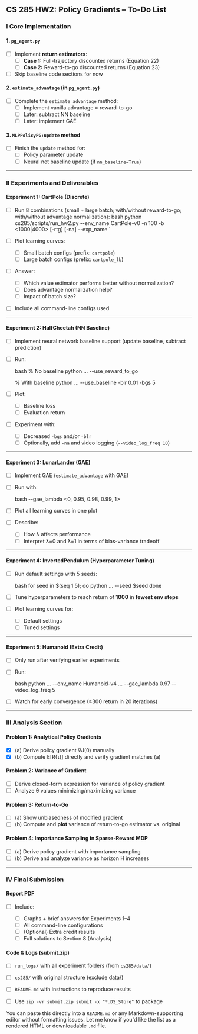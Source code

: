 ## CS 285 HW2: Policy Gradients – To-Do List

### I Core Implementation

#### 1. `pg_agent.py`
- [ ] Implement **return estimators**:
  - [ ] **Case 1:** Full-trajectory discounted returns (Equation 22)
  - [ ] **Case 2:** Reward-to-go discounted returns (Equation 23)
- [ ] Skip baseline code sections for now

#### 2. `estimate_advantage` (in `pg_agent.py`)
- [ ] Complete the `estimate_advantage` method:
  - [ ] Implement vanilla advantage = reward-to-go
  - [ ] Later: subtract NN baseline
  - [ ] Later: implement GAE

#### 3. `MLPPolicyPG:update` method
- [ ] Finish the `update` method for:
  - [ ] Policy parameter update
  - [ ] Neural net baseline update (if `nn_baseline=True`)

---

### II Experiments and Deliverables

#### Experiment 1: CartPole (Discrete)
- [ ] Run 8 combinations (small + large batch; with/without reward-to-go; with/without advantage normalization):
  bash
  python cs285/scripts/run_hw2.py --env_name CartPole-v0 -n 100 -b <1000|4000> [-rtg] [-na] --exp_name <name>
`

- [ ] Plot learning curves:

  - [ ] Small batch configs (prefix: `cartpole`)
  - [ ] Large batch configs (prefix: `cartpole_lb`)
- [ ] Answer:

  - [ ] Which value estimator performs better without normalization?
  - [ ] Does advantage normalization help?
  - [ ] Impact of batch size?
- [ ] Include all command-line configs used

---

#### Experiment 2: HalfCheetah (NN Baseline)

- [ ] Implement neural network baseline support (update baseline, subtract prediction)
- [ ] Run:

  bash
  % No baseline
  python ... --use_reward_to_go

  % With baseline
  python ... --use_baseline -blr 0.01 -bgs 5
  
- [ ] Plot:

  - [ ] Baseline loss
  - [ ] Evaluation return
- [ ] Experiment with:

  - [ ] Decreased `-bgs` and/or `-blr`
  - [ ] Optionally, add `-na` and video logging (`--video_log_freq 10`)

---

#### Experiment 3: LunarLander (GAE)

- [ ] Implement GAE (`estimate_advantage` with GAE)
- [ ] Run with:

  bash
  --gae_lambda <0, 0.95, 0.98, 0.99, 1>
  
- [ ] Plot all learning curves in one plot
- [ ] Describe:

  - [ ] How λ affects performance
  - [ ] Interpret λ=0 and λ=1 in terms of bias-variance tradeoff

---

#### Experiment 4: InvertedPendulum (Hyperparameter Tuning)

- [ ] Run default settings with 5 seeds:

  bash
  for seed in $(seq 1 5); do
    python ... --seed $seed
  done
  
- [ ] Tune hyperparameters to reach return of **1000** in **fewest env steps**
- [ ] Plot learning curves for:

  - [ ] Default settings
  - [ ] Tuned settings

---

#### Experiment 5: Humanoid (Extra Credit)

- [ ] Only run after verifying earlier experiments
- [ ] Run:

  bash
  python ... --env_name Humanoid-v4 ... --gae_lambda 0.97 --video_log_freq 5
  
- [ ] Watch for early convergence (≥300 return in 20 iterations)

---

### III Analysis Section

#### Problem 1: Analytical Policy Gradients

- [x] (a) Derive policy gradient ∇J(θ) manually
- [x] (b) Compute E\[R(τ)] directly and verify gradient matches (a)

#### Problem 2: Variance of Gradient

- [ ] Derive closed-form expression for variance of policy gradient
- [ ] Analyze θ values minimizing/maximizing variance

#### Problem 3: Return-to-Go

- [ ] (a) Show unbiasedness of modified gradient
- [ ] (b) Compute and **plot** variance of return-to-go estimator vs. original

#### Problem 4: Importance Sampling in Sparse-Reward MDP

- [ ] (a) Derive policy gradient with importance sampling
- [ ] (b) Derive and analyze variance as horizon H increases

---

### IV Final Submission

#### Report PDF

- [ ] Include:

  - [ ] Graphs + brief answers for Experiments 1–4
  - [ ] All command-line configurations
  - [ ] (Optional) Extra credit results
  - [ ] Full solutions to Section 8 (Analysis)

#### Code & Logs (submit.zip)

- [ ] `run_logs/` with all experiment folders (from `cs285/data/`)
- [ ] `cs285/` with original structure (exclude data/)
- [ ] `README.md` with instructions to reproduce results
- [ ] Use `zip -vr submit.zip submit -x "*.DS_Store"` to package



You can paste this directly into a `README.md` or any Markdown-supporting editor without formatting issues. Let me know if you'd like the list as a rendered HTML or downloadable `.md` file.

